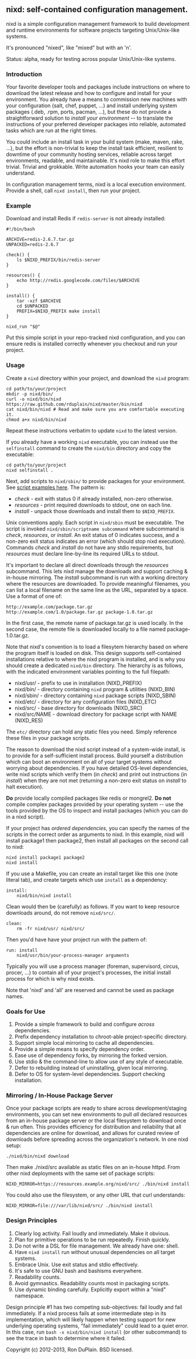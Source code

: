 nixd: self-contained configuration management.
----------------------------------------------

nixd is a simple configuration management framework to build development and
runtime environments for software projects targeting Unix/Unix-like systems.

It's pronounced "nixed", like "mixed" but with an 'n'.

Status: alpha, ready for testing across popular Unix/Unix-like systems.


### Introduction

Your favorite developer tools and packages include instructions on where to
download the latest release and how to configure and install for your
environment. You already have a means to commission new machines with your
configuration (salt, chef, puppet, ...) and install underlying system packages
(.deb, .rpm, ports, pacman, ...), but these do not provide a straightforward
solution to *install your environment* -- to translate the instructions of your
preferred developer packages into reliable, automated tasks which are run at
the right times.

You could include an install task in your build system (make, maven, rake,
...), but the effort is non-trivial to keep the install task efficient,
resilient to downtime of your community hosting services, reliable across
target environments, readable, and maintainable. It's nixd role to make this
effort trivial. Trivial and grokkable. Write automation hooks your team can
easily understand.

In configuration management terms, nixd is a local execution
environment. Provide a shell, call `nixd install`, then run your project.


### Example

Download and install Redis if `redis-server` is not already installed:

    #!/bin/bash

    ARCHIVE=redis-2.6.7.tar.gz
    UNPACKED=redis-2.6.7

    check() {
        ls $NIXD_PREFIX/bin/redis-server
    }

    resources() {
        echo http://redis.googlecode.com/files/$ARCHIVE
    }

    install() {
        tar -xzf $ARCHIVE
        cd $UNPACKED
        PREFIX=$NIXD_PREFIX make install
    }

    nixd_run "$@"

Put this simple script in your repo-tracked nixd configuration, and you can
ensure redis is installed correctly whenever you checkout and run your project.


### Usage

Create a `nixd` directory within your project, and download the `nixd` program:

    cd path/to/your/project
    mkdir -p nixd/bin/
    curl -o nixd/bin/nixd https://raw.github.com/rduplain/nixd/master/bin/nixd
    cat nixd/bin/nixd # Read and make sure you are comfortable executing it.
    chmod a+x nixd/bin/nixd

Repeat these instructions verbatim to update `nixd` to the latest version.

If you already have a working `nixd` executable, you can instead use the
`selfinstall` command to create the `nixd/bin` directory and copy the
executable:

    cd path/to/your/project
    nixd selfinstall .

Next, add scripts to `nixd/sbin/` to provide packages for your environment. See
[script examples here](https://github.com/rduplain/nixd/tree/master/lib). The
pattern is:

* *check* - exit with status 0 if already installed, non-zero otherwise.
* *resources* - print required downloads to stdout, one on each line.
* *install* - unpack those downloads and install them to `$NIXD_PREFIX`.

Unix conventions apply. Each script in `nixd/sbin` must be executable. The
script is invoked `nixd/sbin/scriptname subcommand` where subcommand is
*check*, *resources*, or *install*. An exit status of 0 indicates success, and
a non-zero exit status indicates an error (which should stop nixd
execution). Commands *check* and *install* do not have any stdio requirements,
but *resources* must declare line-by-line its required URLs to stdout.

It's important to declare all direct downloads through the *resources*
subcommand. This lets nixd manage the downloads and support caching & in-house
mirroring. The *install* subcommand is run with a working directory where the
resources are downloaded. To provide meaningful filenames, you can list a local
filename on the same line as the URL, separated by a space. Use a format of one
of:

    http://example.com/package.tar.gz
    http://example.com/1.0/package.tar.gz package-1.0.tar.gz

In the first case, the remote name of package.tar.gz is used locally. In the
second case, the remote file is downloaded locally to a file named
package-1.0.tar.gz.

Note that nixd's convention is to load a filesytem hierarchy based on where the
program itself is loaded on disk. This design supports self-contained
installations relative to where the nixd program is installed, and is why you
should create a dedicated `nixd/bin` directory. The hierarchy is as follows,
with the indicated environment variables pointing to the full filepath:

* nixd/usr/ - prefix to use in installation (NIXD_PREFIX)
* nixd/bin/ - directory containing `nixd` program & utilities (NIXD_BIN)
* nixd/sbin/ - directory containing `nixd` package scripts (NIXD_SBIN)
* nixd/etc/ - directory for any configuration files (NIXD_ETC)
* nixd/src/ - base directory for downloads (NIXD_SRC)
* nixd/src/NAME - download directory for package script with NAME (NIXD_RES)

The `etc/` directory can hold any static files you need. Simply reference these
files in your package scripts.

The reason to download the nixd script instead of a system-wide install, is to
provide for a self-sufficient install process. Build yourself a distribution
which can boot an environment on all of your target systems without worrying
about dependencies. If you have detailed OS-level dependencies, write nixd
scripts which verify them (in *check*) and print out instructions (in
*install*) when they are not met (returning a non-zero exit status on *install*
to halt execution).

**Do** provide locally compiled packages like redis or mongrel2. **Do not**
compile complex packages provided by your operating system -- use the tools
provided by the OS to inspect and install packages (which you can do in a nixd
script).

If your project has *ordered dependencies*, you can specify the names of the
scripts in the correct order as arguments to nixd. In this example, nixd will
install package1 then package2, then install all packages on the second call to
nixd:

    nixd install package1 package2
    nixd install

If you use a Makefile, you can create an install target like this one (note
literal tab), and create targets which use `install` as a dependency:

    install:
    	nixd/bin/nixd install

Clean would then be (carefully) as follows. If you want to keep resource
downloads around, do not remove `nixd/src/`.

    clean:
    	rm -fr nixd/usr/ nixd/src/

Then you'd have have your project run with the pattern of:

    run: install
    	nixd/usr/bin/your-process-manager arguments

Typically you will use a process manager (foreman, supervisord, circus, procer,
...) to contain all of your project's processes, the initial install process
for which is why nixd exists.

Note that 'nixd' and 'all' are reserved and cannot be used as package names.


### Goals for Use

1. Provide a simple framework to build and configure *across* dependencies.
2. Prefix dependency installation to chroot-able project-specific directory.
3. Support simple local mirroring to cache all dependencies.
4. Provide a simple means to specify dependency order.
5. Ease use of dependency forks, by mirroring the forked version.
6. Use stdio & the command-line to allow use of any style of executable.
7. Defer to rebuilding instead of uninstalling, given local mirroring.
8. Defer to OS for system-level dependencies. Support checking installation.


### Mirroring / In-House Package Server

Once your package scripts are ready to share across development/staging
environments, you can set new environments to pull *all* declared resources
from an in-house package server or the local filesystem to download once & run
often. This provides efficiency for distribution and reliability that all
dependencies are online for download, and allows for curated review of
downloads before spreading across the organization's network. In one nixd
setup:

    ./nixd/bin/nixd download

Then make ./nixd/src available as static files on an in-house httpd. From other
nixd deployments with the same set of package scripts:

    NIXD_MIRROR=https://resources.example.org/nixd/src/ ./bin/nixd install

You could also use the filesystem, or any other URL that curl understands:

    NIXD_MIRROR=file:///var/lib/nixd/src/ ./bin/nixd install


### Design Principles

1. Clearly log activity. Fail loudly and immediately. Make it obvious.
2. Plan for primitive operations to be run repeatedly. Finish quickly.
3. Do not write a DSL for file management. We already have one: shell.
4. Have `nixd install` run without unusual dependencies on all target systems.
5. Embrace Unix. Use exit status and stdio effectively.
6. It's safe to use GNU bash and bashisms everywhere.
7. Readability counts.
8. Avoid gymnastics. Readability counts most in packaging scripts.
9. Use dynamic binding carefully. Explicitly export within a "nixd" namespace.

Design principle #1 has two competing sub-objectives: fail loudly and fail
immediately. If a nixd process fails at some intermediate step in its
implementation, which will likely happen when testing support for new
underlying operating systems, "fail immediately" could lead to a quiet
error. In this case, run `bash -x nixd/bin/nixd install` (or other subcommand)
to see the trace in bash to determine where it failed.


Copyright (c) 2012-2013, Ron DuPlain. BSD licensed.
